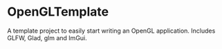 # OpenGLTemplate
A template project to easily start writing an OpenGL application.
Includes GLFW, Glad, glm and ImGui.
